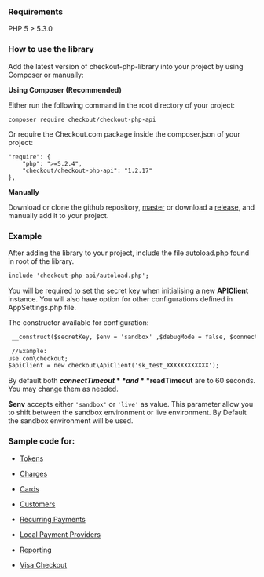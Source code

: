 ### Requirements

PHP 5 > 5.3.0

### How to use the library

Add the latest version of checkout-php-library into your project by using Composer or manually:

__Using Composer (Recommended)__

Either run the following command in the root directory of your project:
```
composer require checkout/checkout-php-api
```

Or require the Checkout.com package inside the composer.json of your project:
```
"require": {
    "php": ">=5.2.4",
    "checkout/checkout-php-api": "1.2.17"
},
```
__Manually__

Download or clone the github repository, [master](https://github.com/checkout/checkout-php-library/archive/master.zip) or download a [release](https://github.com/checkout/checkout-php-library/releases), and manually add it to your project.

### Example

After adding the library to your project, include the file autoload.php found in root of the library.
```html
include 'checkout-php-api/autoload.php';
```
You will be required to set the secret key when initialising a new **APIClient** instance. You will also have option for other configurations defined in AppSettings.php file. 

The constructor available for configuration:
```html
 __construct($secretKey, $env = 'sandbox' ,$debugMode = false, $connectTimeout = 60, $readTimeout =60)

 //Example:
use com\checkout;
$apiClient = new checkout\ApiClient('sk_test_XXXXXXXXXXXX');
```
By default both **$connectTimeout** and **$readTimeout** are to 60 seconds. You may change them as needed.

**$env** accepts either `'sandbox'` or `'live'` as value.  This parameter allow you to shift between the sandbox environment or live environment. By Default the sandbox environment will be used. 

### Sample code for:

  - [Tokens](https://github.com/checkout/checkout-php-library/wiki/Tokens)
  
  - [Charges](https://github.com/checkout/checkout-php-library/wiki/Charges)
  
  - [Cards](https://github.com/checkout/checkout-php-library/wiki/Cards)
  
  - [Customers](https://github.com/checkout/checkout-php-library/wiki/Customers)

  - [Recurring Payments](https://github.com/checkout/checkout-php-library/wiki/RecurringPayments)
  
  - [Local Payment Providers](https://github.com/checkout/checkout-php-library/wiki/lpp)

  - [Reporting](https://github.com/checkout/checkout-php-library/wiki/Reporting)

  - [Visa Checkout](https://github.com/checkout/checkout-php-library/wiki/VisaCheckout)
